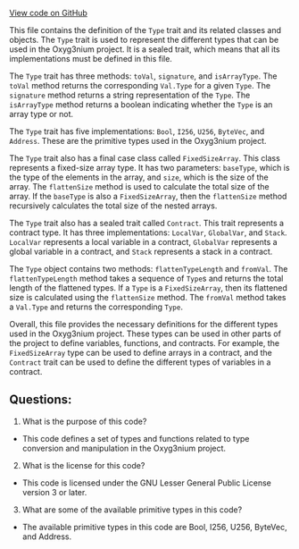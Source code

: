 [View code on GitHub](https://github.com/oxyg3nium/oxyg3nium/ralph/src/main/scala/org/oxyg3nium/ralph/Type.scala)

This file contains the definition of the `Type` trait and its related classes and objects. The `Type` trait is used to represent the different types that can be used in the Oxyg3nium project. It is a sealed trait, which means that all its implementations must be defined in this file. 

The `Type` trait has three methods: `toVal`, `signature`, and `isArrayType`. The `toVal` method returns the corresponding `Val.Type` for a given `Type`. The `signature` method returns a string representation of the `Type`. The `isArrayType` method returns a boolean indicating whether the `Type` is an array type or not. 

The `Type` trait has five implementations: `Bool`, `I256`, `U256`, `ByteVec`, and `Address`. These are the primitive types used in the Oxyg3nium project. 

The `Type` trait also has a final case class called `FixedSizeArray`. This class represents a fixed-size array type. It has two parameters: `baseType`, which is the type of the elements in the array, and `size`, which is the size of the array. The `flattenSize` method is used to calculate the total size of the array. If the `baseType` is also a `FixedSizeArray`, then the `flattenSize` method recursively calculates the total size of the nested arrays. 

The `Type` trait also has a sealed trait called `Contract`. This trait represents a contract type. It has three implementations: `LocalVar`, `GlobalVar`, and `Stack`. `LocalVar` represents a local variable in a contract, `GlobalVar` represents a global variable in a contract, and `Stack` represents a stack in a contract. 

The `Type` object contains two methods: `flattenTypeLength` and `fromVal`. The `flattenTypeLength` method takes a sequence of `Type`s and returns the total length of the flattened types. If a `Type` is a `FixedSizeArray`, then its flattened size is calculated using the `flattenSize` method. The `fromVal` method takes a `Val.Type` and returns the corresponding `Type`. 

Overall, this file provides the necessary definitions for the different types used in the Oxyg3nium project. These types can be used in other parts of the project to define variables, functions, and contracts. For example, the `FixedSizeArray` type can be used to define arrays in a contract, and the `Contract` trait can be used to define the different types of variables in a contract.
## Questions: 
 1. What is the purpose of this code?
- This code defines a set of types and functions related to type conversion and manipulation in the Oxyg3nium project.

2. What is the license for this code?
- This code is licensed under the GNU Lesser General Public License version 3 or later.

3. What are some of the available primitive types in this code?
- The available primitive types in this code are Bool, I256, U256, ByteVec, and Address.
